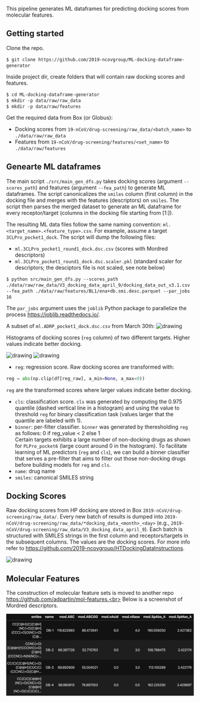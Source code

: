 This pipeline generates ML dataframes for predicting docking scores from molecular features.

## Getting started
Clone the repo.
```shell
$ git clone https://github.com/2019-ncovgroup/ML-docking-dataframe-generator
```

Inside project dir, create folders that will contain raw docking scores and features.
```shell
$ cd ML-docking-dataframe-generator
$ mkdir -p data/raw/raw_data
$ mkdir -p data/raw/features
```

Get the required data from Box (or Globus):
- Docking scores from `19-nCoV/drug-screening/raw_data/<batch_name>` to `./data/raw/raw_data`
- Features from `19-nCoV/drug-screening/features/<set_name>` to `./data/raw/features`
<!-- Run script to canoncalize the SMILES. This will dump the original scores with the `smiles` column canonicalized into `./data/processed/V3_docking_data_april_9`. -->
<!-- ```shell
$ python canon_smiles.py --datapath data/raw/raw_data/V3_docking_data_april_9/docking_data_out_v3.1.csv
``` -->

## Genearte ML dataframes
The main script `./src/main_gen_dfs.py` takes docking scores (argument `--scores_path`) and features (argument `--fea_path`) to generate ML dataframes.
The script canonicalizes the `smiles` column (first column) in the docking file and merges with the features (descriptors) on `smiles`. The script then parses the merged dataset to generate an ML dataframe for every receptor/target (columns in the docking file starting from [1:]).
<!-- and every feature type (available in features dataset).<br> -->

The resulting ML data files follow the same naming convention: `ml.<target_name>.<feature_type>.csv`.
For example, assume a target `3CLPro_pocket1_dock`. The script will dump the following files:
- `ml.3CLPro_pocket1_round1_dock.dsc.csv` (scores with Mordred descriptors)
- `ml.3CLPro_pocket1_round1_dock.dsc.scaler.pkl` (standard scaler for descriptors; the desciptors file is not scaled, see note below)
<!-- - `ml.3CLPro_pocket1_round1_dock.ecfp2.csv` (scores with ECFP2 fingerprints) -->
<!-- - `ml.3CLPro_pocket1_round1_dock.ecfp4.csv` (scores with ECFP4 fingerprints) -->
<!-- - `ml.3CLPro_pocket1_round1_dock.ecfp6.csv` (scores with ECFP6 fingerprints) -->

```
$ python src/main_gen_dfs.py --scores_path ./data/raw/raw_data/V3_docking_data_april_9/docking_data_out_v3.1.csv --fea_path ./data/raw/features/BL1/ena+db.smi.desc.parquet --par_jobs 16
```
The `par_jobs` argument uses the `joblib` Python package to parallelize the process https://joblib.readthedocs.io/.

A subset of `ml.ADRP_pocket1_dock.dsc.csv` from March 30th:
<img src="figs/ML-df-example.png" alt="drawing" height="200"/>

Histograms of docking scores (`reg` column) of two different targets. Higher values indicate better docking.

<img src="figs/dock.score.bin.ml.ADRP_pocket1_dock.png" alt="drawing" width="400"/> <img src="figs/dock.score.bin.ml.PLPro_pocket6_dock.png" alt="drawing" width="400"/>

- `reg`: regression score. Raw docking scores are transformed with:
```python
reg = abs(np.clip(df[reg_raw], a_min=None, a_max=0))
```
`reg` are the transformed scores where larger values indicate better docking.
- `cls`: classification score. `cls` was generated by computing the 0.975 quantile (dashed vertical line in a histogram) and using the value to threshold `reg` for binary classification task (values larger that the quantile are labeled with 1).
- `binner`: per-filter classifier. `binner` was generated by theresholding `reg` as follows: 0 if reg_value < 2 else 1 <br>
Certain targets exhibits a large number of non-docking drugs as shown for `PLPro_pocket6` (large count around 0 in the histogram). To facilitate learning of ML predictors (`reg` and `cls`), we can build a binner classifier that serves a pre-filter that aims to filter out those non-docking drugs before building models for `reg` and `cls`.
- `name`: drug name
- `smiles`: canonical SMILES string

## Docking Scores
Raw docking scores from HP docking are stored in Box `2019-nCoV/drug-screening/raw_data/`. Every new batch of results is dumped into `2019-nCoV/drug-screening/raw_data/*docking_data_<month>_<day>` (e.g., `2019-nCoV/drug-screening/raw_data/V3_docking_data_april_9`).
Each batch is structured with SMILES strings in the first column and receptors/targets in the subsequent columns. The values are the docking scores. For more info refer to https://github.com/2019-ncovgroup/HTDockingDataInstructions.

<img src="figs/docking-results-example.png" alt="drawing" height="200"/>

## Molecular Features
The construction of molecular feature sets is moved to another repo https://github.com/adpartin/mol-features.<br>
Below is a screenshot of Mordred descriptors. 

<!-- The original Mordred descriptors are stored in Box `2019-nCoV/drug-screening/ena+db.desc.gz`. This file requires some pre-processing (duplicates, bad rows, NaNs, casting). This needs to be done only once. The clean version of the features (Enamine + DrugBank; 300K SMILES) can be found in Box `2019-nCoV/drug-screening/features/ena+db/ena+db.features.parquet`. If you need to generate the descriptors from the original file, follow the steps below. -->

<!-- - Clean and canonicalize smiles `ena+db.smi`. Use `src/ena+db/clean_smiles.py` (updated file is in `2019-nCoV/drug_screening/features/ena+db/ena+db.smi.can.csv`)
- Clean descriptors `ena+db.desc`. Use `src/ena+db/clean_desc.py` (updated file is in `2019-nCoV/drug_screening/features/ena+db/ena+db.desc.parquet`)
- Merge smiles with descriptors and generate fingerprints from smiles (ECFP2, ECFP4, ECFP6). Use `src/ena+db/gen_fea_df.py` (updated file is in `2019-nCoV/drug_screening/features/ena+db/ena+db.features.parquet`) -->

<img src="figs/smi-desc-df.png" alt="drawing" height="220"/>
